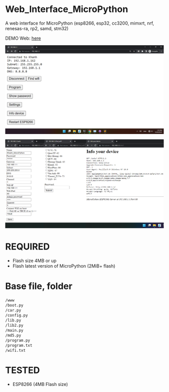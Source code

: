 # Web_Interface_MicroPython
A web interface for MicroPython (esp8266, esp32, cc3200, mimxrt, nrf, renesas-ra, rp2, samd, stm32)

DEMO Web: [here](https://khanhnguyen9872.github.io/Web_Interface_MicroPython)

![README](https://raw.githubusercontent.com/KhanhNguyen9872/Web_Interface_MicroPython/main/README.png)

![README2](https://raw.githubusercontent.com/KhanhNguyen9872/Web_Interface_MicroPython/main/README2.png)

# REQUIRED
- Flash size 4MB or up
- Flash latest version of MicroPython (2MiB+ flash)

# Base file, folder
```
/www
/boot.py
/car.py
/config.py
/lib.py
/lib2.py
/main.py
/md5.py
/program.py
/program.txt
/wifi.txt
```

# TESTED
- ESP8266 (4MB Flash size)
